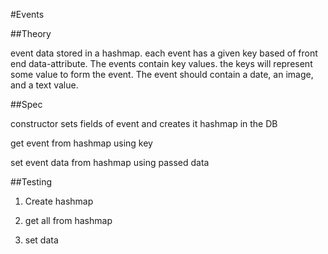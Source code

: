 #Events

##Theory

event data stored in a hashmap. each event has a given key based of front end
data-attribute. The events contain key values. the keys will represent some
value to form the event. The event should contain a date, an image, and a text
value.


##Spec

constructor sets fields of event and creates it hashmap in the DB

get event from hashmap using key

set event data from hashmap using passed data

##Testing

1. Create hashmap

2. get all from hashmap

3. set data
